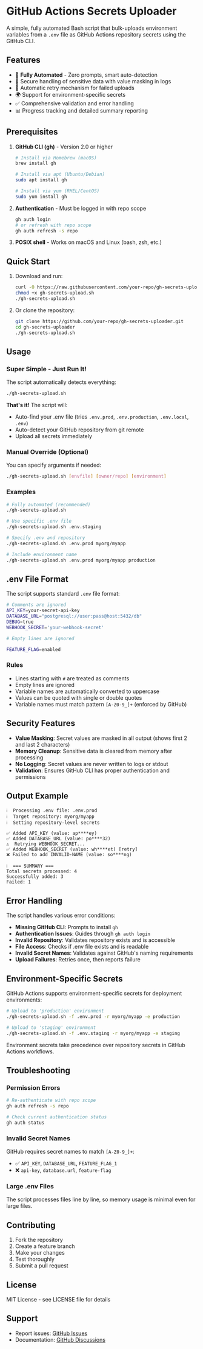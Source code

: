 # GitHub Actions Secrets Uploader

A simple, fully automated Bash script that bulk-uploads environment variables from a `.env` file as GitHub Actions repository secrets using the GitHub CLI.

## Features

- 🚀 **Fully Automated** - Zero prompts, smart auto-detection
- 🔐 Secure handling of sensitive data with value masking in logs
- 🔄 Automatic retry mechanism for failed uploads
- 🌍 Support for environment-specific secrets
- ✅ Comprehensive validation and error handling
- 📊 Progress tracking and detailed summary reporting

## Prerequisites

1. **GitHub CLI (gh)** - Version 2.0 or higher
   ```bash
   # Install via Homebrew (macOS)
   brew install gh
   
   # Install via apt (Ubuntu/Debian)
   sudo apt install gh
   
   # Install via yum (RHEL/CentOS)
   sudo yum install gh
   ```

2. **Authentication** - Must be logged in with repo scope
   ```bash
   gh auth login
   # or refresh with repo scope
   gh auth refresh -s repo
   ```

3. **POSIX shell** - Works on macOS and Linux (bash, zsh, etc.)

## Quick Start

1. Download and run:
   ```bash
   curl -O https://raw.githubusercontent.com/your-repo/gh-secrets-uploader/main/gh-secrets-upload.sh
   chmod +x gh-secrets-upload.sh
   ./gh-secrets-upload.sh
   ```

2. Or clone the repository:
   ```bash
   git clone https://github.com/your-repo/gh-secrets-uploader.git
   cd gh-secrets-uploader
   ./gh-secrets-upload.sh
   ```

## Usage

### Super Simple - Just Run It!

The script automatically detects everything:

```bash
./gh-secrets-upload.sh
```

**That's it!** The script will:
- Auto-find your .env file (tries `.env.prod`, `.env.production`, `.env.local`, `.env`)
- Auto-detect your GitHub repository from git remote
- Upload all secrets immediately

### Manual Override (Optional)

You can specify arguments if needed:

```bash
./gh-secrets-upload.sh [envfile] [owner/repo] [environment]
```

### Examples

```bash
# Fully automated (recommended)
./gh-secrets-upload.sh

# Use specific .env file
./gh-secrets-upload.sh .env.staging

# Specify .env and repository
./gh-secrets-upload.sh .env.prod myorg/myapp

# Include environment name
./gh-secrets-upload.sh .env.prod myorg/myapp production
```

## .env File Format

The script supports standard `.env` file format:

```bash
# Comments are ignored
API_KEY=your-secret-api-key
DATABASE_URL="postgresql://user:pass@host:5432/db"
DEBUG=true
WEBHOOK_SECRET='your-webhook-secret'

# Empty lines are ignored

FEATURE_FLAG=enabled
```

### Rules

- Lines starting with `#` are treated as comments
- Empty lines are ignored
- Variable names are automatically converted to uppercase
- Values can be quoted with single or double quotes
- Variable names must match pattern `[A-Z0-9_]+` (enforced by GitHub)

## Security Features

- **Value Masking**: Secret values are masked in all output (shows first 2 and last 2 characters)
- **Memory Cleanup**: Sensitive data is cleared from memory after processing
- **No Logging**: Secret values are never written to logs or stdout
- **Validation**: Ensures GitHub CLI has proper authentication and permissions

## Output Example

```
ℹ️  Processing .env file: .env.prod
ℹ️  Target repository: myorg/myapp
ℹ️  Setting repository-level secrets

✅ Added API_KEY (value: ap****ey)
✅ Added DATABASE_URL (value: po****32)
⚠️  Retrying WEBHOOK_SECRET...
✅ Added WEBHOOK_SECRET (value: wh****et) [retry]
❌ Failed to add INVALID-NAME (value: so****ng)

ℹ️  === SUMMARY ===
Total secrets processed: 4
Successfully added: 3
Failed: 1
```

## Error Handling

The script handles various error conditions:

- **Missing GitHub CLI**: Prompts to install `gh`
- **Authentication Issues**: Guides through `gh auth login`
- **Invalid Repository**: Validates repository exists and is accessible
- **File Access**: Checks if .env file exists and is readable
- **Invalid Secret Names**: Validates against GitHub's naming requirements
- **Upload Failures**: Retries once, then reports failure

## Environment-Specific Secrets

GitHub Actions supports environment-specific secrets for deployment environments:

```bash
# Upload to 'production' environment
./gh-secrets-upload.sh -f .env.prod -r myorg/myapp -e production

# Upload to 'staging' environment  
./gh-secrets-upload.sh -f .env.staging -r myorg/myapp -e staging
```

Environment secrets take precedence over repository secrets in GitHub Actions workflows.

## Troubleshooting

### Permission Errors

```bash
# Re-authenticate with repo scope
gh auth refresh -s repo

# Check current authentication status
gh auth status
```

### Invalid Secret Names

GitHub requires secret names to match `[A-Z0-9_]+`:
- ✅ `API_KEY`, `DATABASE_URL`, `FEATURE_FLAG_1`
- ❌ `api-key`, `database.url`, `feature-flag`

### Large .env Files

The script processes files line by line, so memory usage is minimal even for large files.

## Contributing

1. Fork the repository
2. Create a feature branch
3. Make your changes
4. Test thoroughly
5. Submit a pull request

## License

MIT License - see LICENSE file for details

## Support

- Report issues: [GitHub Issues](https://github.com/your-repo/gh-secrets-uploader/issues)
- Documentation: [GitHub Discussions](https://github.com/your-repo/gh-secrets-uploader/discussions)